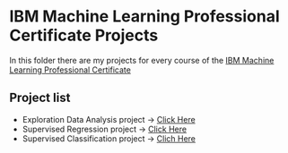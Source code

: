 # IBM Machine Learning Professional Certificate Projects
In this folder there are my projects for every course of the [IBM Machine Learning Professional Certificate](https://www.coursera.org/professional-certificates/ibm-machine-learning) 

## Project list
* Exploration Data Analysis project -> [Click Here](https://github.com/Biagio10/ML-Adventures/blob/main/IBM-Machine-Learning-Professional-Certificate/EDA_Final_Project_.ipynb)
* Supervised Regression project -> [Click Here](https://github.com/Biagio10/ML-Adventures/blob/main/IBM-Machine-Learning-Professional-Certificate/Supervised_ML_Regression_Final_Project.ipynb)
* Supervised Classification project -> [Clich Here](https://github.com/Biagio10/ML-Adventures/blob/main/IBM-Machine-Learning-Professional-Certificate/Supervised_ML_Classification_Final_Project.ipynb)
